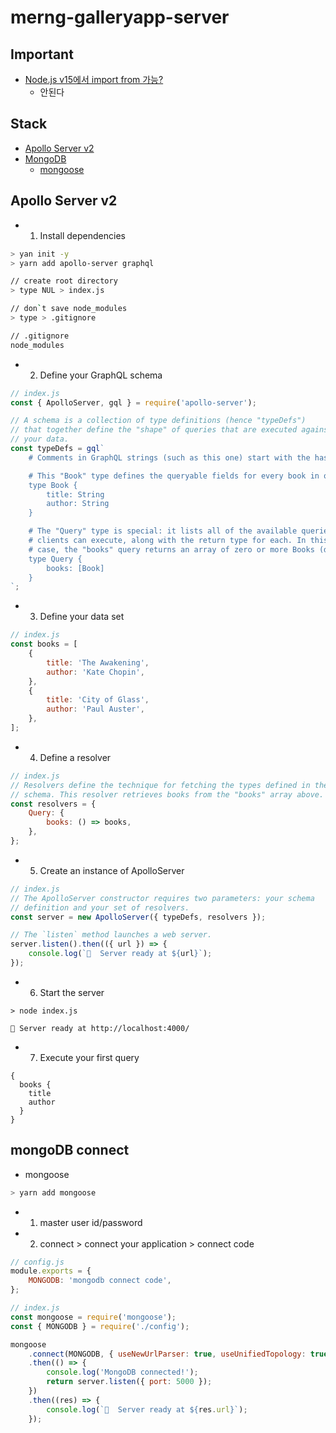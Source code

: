 # merng-galleryapp-server

## Important

- [Node.js v15에서 import from 가능?](https://nodejs.org/api/esm.html#esm_import_statements)
  - 안된다

## Stack

- [Apollo Server v2](https://www.apollographql.com/docs/apollo-server/getting-started/)
- [MongoDB](https://www.mongodb.com/cloud/atlas)
  - [mongoose](https://github.com/Automattic/mongoose)

## Apollo Server v2

- 1. Install dependencies

```sh
> yan init -y
> yarn add apollo-server graphql

// create root directory
> type NUL > index.js

// don`t save node_modules
> type > .gitignore

// .gitignore
node_modules
```

- 2. Define your GraphQL schema

```js
// index.js
const { ApolloServer, gql } = require('apollo-server');

// A schema is a collection of type definitions (hence "typeDefs")
// that together define the "shape" of queries that are executed against
// your data.
const typeDefs = gql`
	# Comments in GraphQL strings (such as this one) start with the hash (#) symbol.

	# This "Book" type defines the queryable fields for every book in our data source.
	type Book {
		title: String
		author: String
	}

	# The "Query" type is special: it lists all of the available queries that
	# clients can execute, along with the return type for each. In this
	# case, the "books" query returns an array of zero or more Books (defined above).
	type Query {
		books: [Book]
	}
`;
```

- 3. Define your data set

```js
// index.js
const books = [
	{
		title: 'The Awakening',
		author: 'Kate Chopin',
	},
	{
		title: 'City of Glass',
		author: 'Paul Auster',
	},
];
```

- 4. Define a resolver

```js
// index.js
// Resolvers define the technique for fetching the types defined in the
// schema. This resolver retrieves books from the "books" array above.
const resolvers = {
	Query: {
		books: () => books,
	},
};
```

- 5. Create an instance of ApolloServer

```js
// index.js
// The ApolloServer constructor requires two parameters: your schema
// definition and your set of resolvers.
const server = new ApolloServer({ typeDefs, resolvers });

// The `listen` method launches a web server.
server.listen().then(({ url }) => {
	console.log(`🚀  Server ready at ${url}`);
});
```

- 6. Start the server

```
> node index.js

🚀 Server ready at http://localhost:4000/
```

- 7. Execute your first query

```
{
  books {
    title
    author
  }
}

```

## mongoDB connect

- mongoose

```sh
> yarn add mongoose
```

- 1. master user id/password
- 2. connect > connect your application > connect code

```js
// config.js
module.exports = {
	MONGODB: 'mongodb connect code',
};
```

```js
// index.js
const mongoose = require('mongoose');
const { MONGODB } = require('./config');

mongoose
	.connect(MONGODB, { useNewUrlParser: true, useUnifiedTopology: true })
	.then(() => {
		console.log('MongoDB connected!');
		return server.listen({ port: 5000 });
	})
	.then((res) => {
		console.log(`🚀  Server ready at ${res.url}`);
	});
```
